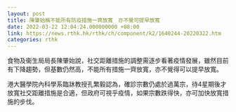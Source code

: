 ```yaml
---
layout: post
title: 陳肇始稱不能所有防疫措施一齊放寬　亦不覺可提早放寬
date: 2022-03-22 12:04:24.000000000 +08:00
link: https://news.rthk.hk/rthk/ch/component/k2/1640244-20220322.htm
categories: rthk
---
```


食物及衞生局局長陳肇始說，社交距離措施的調整需逐步看著疫情發展，雖然目前有下降趨勢，但基數仍然高，不能所有措施一齊放寬，亦不覺得可以提早放寬。

港大醫學院內科學系臨牀教授孔繁毅認為，確診宗數仍處於過萬宗，待4星期後才放寬社交距離措施是合適，但政府可視乎疫情，如果宗數跌得快，亦可加快放寬措施的步伐。
